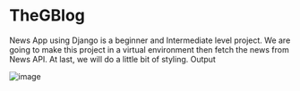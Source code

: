 # TheGBlog
News App using Django is a beginner and Intermediate level project. We are going to make this project in a virtual environment then fetch the news from News API. At last, we will do a little bit of styling.
Output

![image](https://github.com/acunmedyaakademi/TheGBlog/assets/75200611/231a106e-da8d-437a-999f-4398fe812d2b)
